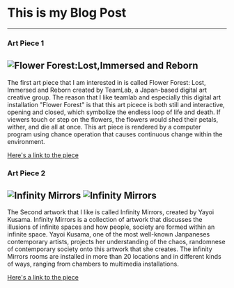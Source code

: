 # This is my Blog Post
------


### Art Piece 1
![Flower Forest:Lost,Immersed and Reborn](https://www.teamlab.art/images/pc-m/11780)
------
The first art piece that I am interested in is called Flower Forest: Lost, Immersed and Reborn created by TeamLab, a Japan-based digital art creative group. The reason that I like teamlab and especially this digital art installation "Flower Forest" is that this art picece is both still and interactive, opening and closed, which symbolize the endless loop of life and death. If viewers touch or step on the flowers, the flowers would shed their petals, wither, and die all at once. This art piece is rendered by a computer program using chance operation that causes continuous change within the environment. 


[Here's a link to the piece](https://www.teamlab.art/w/flowerforest/)


### Art Piece 2
![Infinity Mirrors](http://kusama.site.seattleartmuseum.org/wp-content/uploads/sites/16/2017/03/HMSG_Kusama_PhallisField_03_RGB_1080px.jpg)
![Infinity Mirrors](http://kusama.site.seattleartmuseum.org/wp-content/uploads/sites/16/2017/03/Kusama-IMR-Aftermath_of_Obliteration_of_Eternity_RGB_1080px.jpg)
------
The Second artwork that I like is called Infinity Mirrors, created by Yayoi Kusama. Infinity Mirrors is a collection of artwork that discusses the illusions of infinite spaces and how people, society are formed within an infinite space. Yayoi Kusama, one of the most well-known Janpaneses contemporary artists, projects her understanding of the chaos, randomnese of contemporary society onto this artwork that she creates. The infinity Mirrors rooms are installed in more than 20 locations and in different kinds of ways, ranging from chambers to multimedia installations.


[Here's a link to the piece](http://kusama.site.seattleartmuseum.org/)
